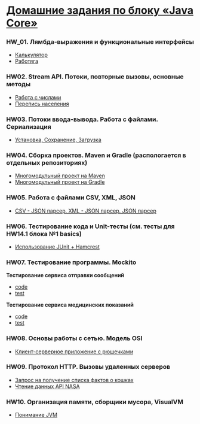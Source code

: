 # [Домашние задания по блоку «Java Core»](https://github.com/netology-code/jd-homeworks#3-%D0%B4%D0%BE%D0%BC%D0%B0%D1%88%D0%BD%D0%B8%D0%B5-%D0%B7%D0%B0%D0%B4%D0%B0%D0%BD%D0%B8%D1%8F-%D0%BF%D0%BE-%D0%BA%D1%83%D1%80%D1%81%D1%83-java-core)

### HW_01. Лямбда-выражения и функциональные интерфейсы
* [Калькулятор](LamdaFunctions/lambda_calculator)
* [Работяга]()

### HW02. Stream API. Потоки, повторные вызовы, основные методы
* [Работа с числами](StreamAPI/WorkWithNambers)
* [Перепись населения](StreamAPI/Population_Census)

### HW03. Потоки ввода-вывода. Работа с файлами. Сериализация
* [Установка, Сохранение, Загрузка](File_Zip_Streams)

### HW04. Сборка проектов. Maven и Gradle (распологается в отдельных репозиториях)
* [Многомодульный проект на Maven]()
* [Многомодульный проект на Gradle]()

### HW05. Работа с файлами CSV, XML, JSON
* [CSV - JSON парсер. XML - JSON парсер. JSON парсер]()

### HW06. Тестирование кода и Unit-тесты (см. тесты для HW14.1 блока №1 basics)
* [Использование JUnit + Hamcrest]()

### HW07. Тестирование программы. Mockito
**Тестирование сервиса отправки сообщений**
* [code]()
* [test]()

**Тестирование сервиса медицинских показаний**
* [code]()
* [test]()

### HW08. Основы работы с сетью. Модель OSI
* [Клиент-серверное приложение с рюшечками]()

### HW09. Протокол HTTP. Вызовы удаленных серверов
* [Запрос на получение списка фактов о кошках]()
* [Чтение данных API NASA]()

### HW10. Организация памяти, сборщики мусора, VisualVM
* [Понимание JVM]()

